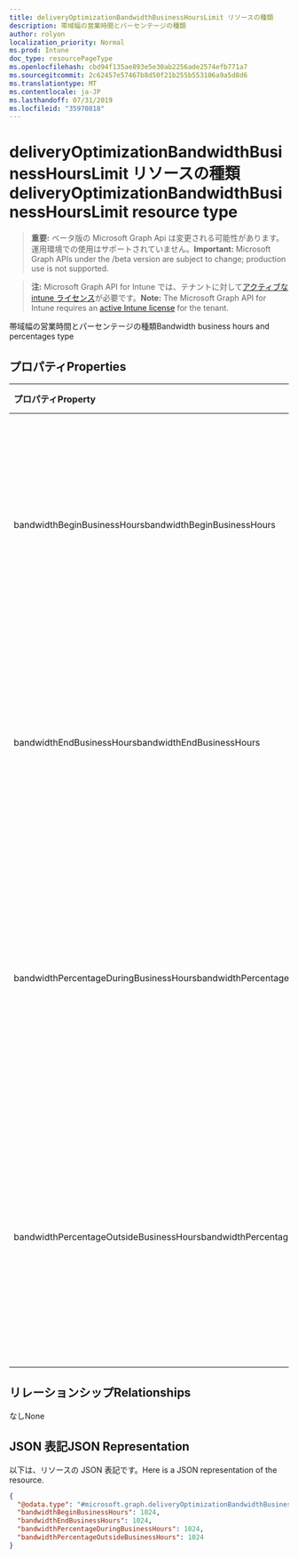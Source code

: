 ```yaml
---
title: deliveryOptimizationBandwidthBusinessHoursLimit リソースの種類
description: 帯域幅の営業時間とパーセンテージの種類
author: rolyon
localization_priority: Normal
ms.prod: Intune
doc_type: resourcePageType
ms.openlocfilehash: cbd94f135ae893e5e30ab2256ade2574efb771a7
ms.sourcegitcommit: 2c62457e57467b8d50f21b255b553106a9a5d8d6
ms.translationtype: MT
ms.contentlocale: ja-JP
ms.lasthandoff: 07/31/2019
ms.locfileid: "35970818"
---
```

# <a name="deliveryoptimizationbandwidthbusinesshourslimit-resource-type"></a><span data-ttu-id="ffb93-103">deliveryOptimizationBandwidthBusinessHoursLimit リソースの種類</span><span class="sxs-lookup"><span data-stu-id="ffb93-103">deliveryOptimizationBandwidthBusinessHoursLimit resource type</span></span>

> <span data-ttu-id="ffb93-104">**重要:** ベータ版の Microsoft Graph Api は変更される可能性があります。運用環境での使用はサポートされていません。</span><span class="sxs-lookup"><span data-stu-id="ffb93-104">**Important:** Microsoft Graph APIs under the /beta version are subject to change; production use is not supported.</span></span>

> <span data-ttu-id="ffb93-105">**注:** Microsoft Graph API for Intune では、テナントに対して[アクティブな intune ライセンス](https://go.microsoft.com/fwlink/?linkid=839381)が必要です。</span><span class="sxs-lookup"><span data-stu-id="ffb93-105">**Note:** The Microsoft Graph API for Intune requires an [active Intune license](https://go.microsoft.com/fwlink/?linkid=839381) for the tenant.</span></span>

<span data-ttu-id="ffb93-106">帯域幅の営業時間とパーセンテージの種類</span><span class="sxs-lookup"><span data-stu-id="ffb93-106">Bandwidth business hours and percentages type</span></span>

## <a name="properties"></a><span data-ttu-id="ffb93-107">プロパティ</span><span class="sxs-lookup"><span data-stu-id="ffb93-107">Properties</span></span>
|<span data-ttu-id="ffb93-108">プロパティ</span><span class="sxs-lookup"><span data-stu-id="ffb93-108">Property</span></span>|<span data-ttu-id="ffb93-109">型</span><span class="sxs-lookup"><span data-stu-id="ffb93-109">Type</span></span>|<span data-ttu-id="ffb93-110">説明</span><span class="sxs-lookup"><span data-stu-id="ffb93-110">Description</span></span>|
|:---|:---|:---|
|<span data-ttu-id="ffb93-111">bandwidthBeginBusinessHours</span><span class="sxs-lookup"><span data-stu-id="ffb93-111">bandwidthBeginBusinessHours</span></span>|<span data-ttu-id="ffb93-112">Int32</span><span class="sxs-lookup"><span data-stu-id="ffb93-112">Int32</span></span>|<span data-ttu-id="ffb93-113">24時間形式 (0-23) を使用して営業時間の開始時刻を指定します。</span><span class="sxs-lookup"><span data-stu-id="ffb93-113">Specifies the beginning of business hours using a 24-hour clock (0-23).</span></span> <span data-ttu-id="ffb93-114">有効な値は0から23までです</span><span class="sxs-lookup"><span data-stu-id="ffb93-114">Valid values 0 to 23</span></span>|
|<span data-ttu-id="ffb93-115">bandwidthEndBusinessHours</span><span class="sxs-lookup"><span data-stu-id="ffb93-115">bandwidthEndBusinessHours</span></span>|<span data-ttu-id="ffb93-116">Int32</span><span class="sxs-lookup"><span data-stu-id="ffb93-116">Int32</span></span>|<span data-ttu-id="ffb93-117">24時間形式 (0-23) を使用して営業時間の終了時刻を指定します。</span><span class="sxs-lookup"><span data-stu-id="ffb93-117">Specifies the end of business hours using a 24-hour clock (0-23).</span></span> <span data-ttu-id="ffb93-118">有効な値は0から23までです</span><span class="sxs-lookup"><span data-stu-id="ffb93-118">Valid values 0 to 23</span></span>|
|<span data-ttu-id="ffb93-119">bandwidthPercentageDuringBusinessHours</span><span class="sxs-lookup"><span data-stu-id="ffb93-119">bandwidthPercentageDuringBusinessHours</span></span>|<span data-ttu-id="ffb93-120">Int32</span><span class="sxs-lookup"><span data-stu-id="ffb93-120">Int32</span></span>|<span data-ttu-id="ffb93-121">営業時間内に制限する帯域幅の割合 (0-100) を指定します。</span><span class="sxs-lookup"><span data-stu-id="ffb93-121">Specifies the percentage of bandwidth to limit during business hours (0-100).</span></span> <span data-ttu-id="ffb93-122">有効な値は 0 から 100 までです</span><span class="sxs-lookup"><span data-stu-id="ffb93-122">Valid values 0 to 100</span></span>|
|<span data-ttu-id="ffb93-123">bandwidthPercentageOutsideBusinessHours</span><span class="sxs-lookup"><span data-stu-id="ffb93-123">bandwidthPercentageOutsideBusinessHours</span></span>|<span data-ttu-id="ffb93-124">Int32</span><span class="sxs-lookup"><span data-stu-id="ffb93-124">Int32</span></span>|<span data-ttu-id="ffb93-125">勤務時間を制限する帯域幅の割合 (0-100) を指定します。</span><span class="sxs-lookup"><span data-stu-id="ffb93-125">Specifies the percentage of bandwidth to limit outsidse business hours (0-100).</span></span> <span data-ttu-id="ffb93-126">有効な値は 0 から 100 までです</span><span class="sxs-lookup"><span data-stu-id="ffb93-126">Valid values 0 to 100</span></span>|

## <a name="relationships"></a><span data-ttu-id="ffb93-127">リレーションシップ</span><span class="sxs-lookup"><span data-stu-id="ffb93-127">Relationships</span></span>
<span data-ttu-id="ffb93-128">なし</span><span class="sxs-lookup"><span data-stu-id="ffb93-128">None</span></span>

## <a name="json-representation"></a><span data-ttu-id="ffb93-129">JSON 表記</span><span class="sxs-lookup"><span data-stu-id="ffb93-129">JSON Representation</span></span>
<span data-ttu-id="ffb93-130">以下は、リソースの JSON 表記です。</span><span class="sxs-lookup"><span data-stu-id="ffb93-130">Here is a JSON representation of the resource.</span></span>
<!-- {
  "blockType": "resource",
  "@odata.type": "microsoft.graph.deliveryOptimizationBandwidthBusinessHoursLimit"
}
-->
``` json
{
  "@odata.type": "#microsoft.graph.deliveryOptimizationBandwidthBusinessHoursLimit",
  "bandwidthBeginBusinessHours": 1024,
  "bandwidthEndBusinessHours": 1024,
  "bandwidthPercentageDuringBusinessHours": 1024,
  "bandwidthPercentageOutsideBusinessHours": 1024
}
```






